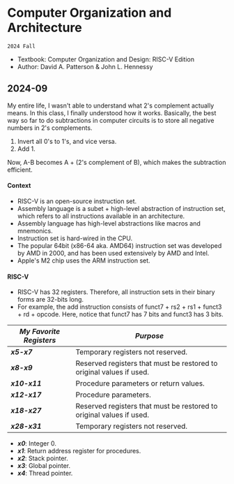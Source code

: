 # Computer Organization and Architecture
`2024 Fall`

- Textbook: Computer Organization and Design: RISC-V Edition
- Author: David A. Patterson & John L. Hennessy

## 2024-09
My entire life, I wasn't able to understand what 2's complement actually means.
In this class, I finally understood how it works.
Basically, the best way so far to do subtractions in computer circuits is to store all negative numbers in 2's complements.

1. Invert all 0's to 1's, and vice versa.
2. Add 1.

Now, A-B becomes A + (2's complement of B), which makes the subtraction efficient.

#### Context
- RISC-V is an open-source instruction set.
- Assembly language is a subet + high-level abstraction of instruction set, which refers to all instructions available in an architecture.
- Assembly language has high-level abstractions like macros and mnemonics.
- Instruction set is hard-wired in the CPU.
- The popular 64bit (x86-64 aka. AMD64) instruction set was developed by AMD in 2000, and has been used extensively by AMD and Intel.
- Apple's M2 chip uses the ARM instruction set.

#### RISC-V
- RISC-V has 32 registers. Therefore, all instruction sets in their binary forms are 32-bits long.
- For example, the add instruction consists of funct7 + rs2 + rs1 + funct3 + rd + opcode. Here, notice that funct7 has 7 bits and funct3 has 3 bits.

| ***My Favorite Registers*** | ***Purpose*** |
| ---- | ---- |
| ***x5-x7*** | Temporary registers not reserved. |
| ***x8-x9*** | Reserved registers that must be restored to original values if used. |
| ***x10-x11*** | Procedure parameters or return values. |
| ***x12-x17*** | Procedure parameters. |
| ***x18-x27*** | Reserved registers that must be restored to original values if used. |
| ***x28-x31*** | Temporary registers not reserved. |

- ***x0***: Integer 0.
- ***x1***: Return address register for procedures.
- ***x2***: Stack pointer.
- ***x3***: Global pointer.
- ***x4***: Thread pointer.
